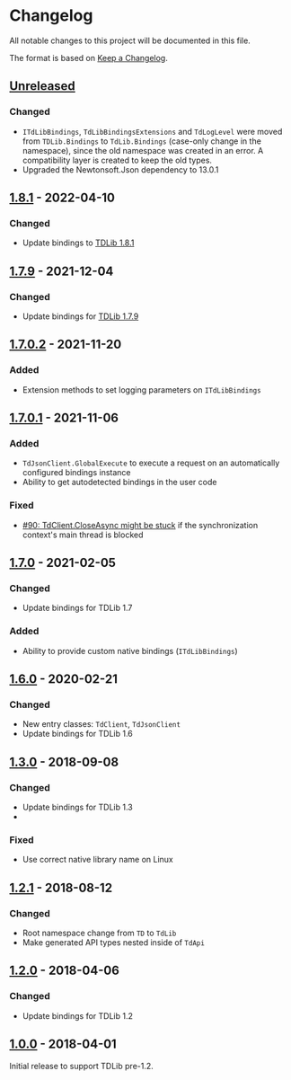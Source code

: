 ﻿Changelog
=========

All notable changes to this project will be documented in this file.

The format is based on [Keep a Changelog](https://keepachangelog.com/en/1.0.0/).

## [Unreleased]
### Changed
- `ITdLibBindings`, `TdLibBindingsExtensions` and `TdLogLevel` were moved from `TDLib.Bindings` to `TdLib.Bindings` (case-only change in the namespace), since the old namespace was created in an error. A compatibility layer is created to keep the old types.
- Upgraded the Newtonsoft.Json dependency to 13.0.1

## [1.8.1] - 2022-04-10
### Changed
- Update bindings to [TDLib 1.8.1](https://github.com/tdlib/td/tree/1e1ab5d1b0e4811e6d9e1584a82da08448d0cada)

## [1.7.9] - 2021-12-04
### Changed
- Update bindings for [TDLib 1.7.9](https://github.com/tdlib/td/tree/8d7bda00a535d1eda684c3c8802e85d69c89a14a)

## [1.7.0.2] - 2021-11-20
### Added
- Extension methods to set logging parameters on `ITdLibBindings`

## [1.7.0.1] - 2021-11-06
### Added
- `TdJsonClient.GlobalExecute` to execute a request on an automatically configured bindings instance
- Ability to get autodetected bindings in the user code

### Fixed
- [#90: TdClient.CloseAsync might be stuck](https://github.com/egramtel/tdsharp/issues/90) if the synchronization context's main thread is blocked

## [1.7.0] - 2021-02-05
### Changed
- Update bindings for TDLib 1.7

### Added
- Ability to provide custom native bindings (`ITdLibBindings`)

## [1.6.0] - 2020-02-21
### Changed
- New entry classes: `TdClient`, `TdJsonClient`
- Update bindings for TDLib 1.6

## [1.3.0] - 2018-09-08
### Changed
- Update bindings for TDLib 1.3
-
### Fixed
- Use correct native library name on Linux

## [1.2.1] - 2018-08-12
### Changed
- Root namespace change from `TD` to `TdLib`
- Make generated API types nested inside of `TdApi`

## [1.2.0] - 2018-04-06
### Changed
- Update bindings for TDLib 1.2

## [1.0.0] - 2018-04-01

Initial release to support TDLib pre-1.2.

[1.0.0]: https://github.com/egramtel/tdsharp/releases/tag/v1.0.0
[1.2.0]: https://github.com/egramtel/tdsharp/compare/v1.0.0...v1.2.0
[1.2.1]: https://github.com/egramtel/tdsharp/compare/v1.2.0...v1.2.1
[1.3.0]: https://github.com/egramtel/tdsharp/compare/v1.2.1...v1.3.0
[1.6.0]: https://github.com/egramtel/tdsharp/compare/v1.3.0...v1.6.0
[1.7.0]: https://github.com/egramtel/tdsharp/compare/v1.6.0...v1.7.0
[1.7.0.1]: https://github.com/egramtel/tdsharp/compare/v1.7.0...v1.7.0.1
[1.7.0.2]: https://github.com/egramtel/tdsharp/compare/v1.7.0.1...v1.7.0.2
[1.7.9]: https://github.com/egramtel/tdsharp/compare/v1.7.0.2...v1.7.9
[1.8.1]: https://github.com/egramtel/tdsharp/compare/v1.7.9...v1.8.1
[Unreleased]: https://github.com/egramtel/tdsharp/compare/v1.8.1...HEAD
